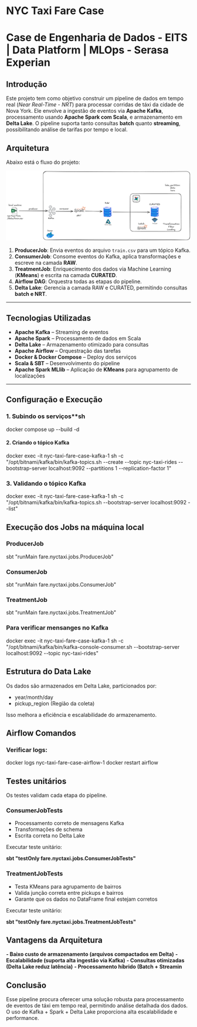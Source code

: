 # NYC Taxi Fare Case 
# Case de Engenharia de Dados - EITS | Data Platform | MLOps - Serasa Experian


## Introdução

Este projeto tem como objetivo construir um pipeline de dados em tempo real (*Near Real-Time - NRT*) para processar corridas de táxi da cidade de Nova York. Ele envolve a ingestão de eventos via **Apache Kafka**, processamento usando **Apache Spark com Scala**, e armazenamento em **Delta Lake**. O pipeline suporta tanto consultas **batch** quanto **streaming**, possibilitando análise de tarifas por tempo e local.

## Arquitetura

Abaixo está o fluxo do projeto:

![](docs/architecture.png)

1. **ProducerJob**: Envia eventos do arquivo `train.csv` para um tópico Kafka.
2. **ConsumerJob**: Consome eventos do Kafka, aplica transformações e escreve na camada **RAW**.
3. **TreatmentJob**: Enriquecimento dos dados via Machine Learning (**KMeans**) e escrita na camada **CURATED**.
4. **Airflow DAG**: Orquestra todas as etapas do pipeline.
5. **Delta Lake**: Gerencia a camada RAW e CURATED, permitindo consultas **batch e NRT**.

---

## **Tecnologias Utilizadas**

-  **Apache Kafka** – Streaming de eventos  
-  **Apache Spark** – Processamento de dados em Scala  
-  **Delta Lake** – Armazenamento otimizado para consultas  
-  **Apache Airflow** – Orquestração das tarefas  
-  **Docker & Docker Compose** – Deploy dos serviços  
-  **Scala & SBT** – Desenvolvimento do pipeline   
-  **Apache Spark MLlib** – Aplicação de **KMeans** para agrupamento de localizações

---

## **Configuração e Execução**

### 1. Subindo os serviços**sh
docker compose up --build -d

#### 2. Criando o tópico Kafka
docker exec -it nyc-taxi-fare-case-kafka-1 sh -c "/opt/bitnami/kafka/bin/kafka-topics.sh --create --topic nyc-taxi-rides --bootstrap-server localhost:9092 --partitions 1 --replication-factor 1"

### 3. Validando o tópico Kafka
docker exec -it nyc-taxi-fare-case-kafka-1 sh -c "/opt/bitnami/kafka/bin/kafka-topics.sh --bootstrap-server localhost:9092 --list"



## Execução dos Jobs na máquina local
### ProducerJob
sbt "runMain fare.nyctaxi.jobs.ProducerJob"

### ConsumerJob
sbt "runMain fare.nyctaxi.jobs.ConsumerJob"

### TreatmentJob
sbt "runMain fare.nyctaxi.jobs.TreatmentJob"


### Para verificar mensanges no Kafka
docker exec -it nyc-taxi-fare-case-kafka-1 sh -c "/opt/bitnami/kafka/bin/kafka-console-consumer.sh --bootstrap-server localhost:9092 --topic nyc-taxi-rides"


## Estrutura do Data Lake
Os dados são armazenados em Delta Lake, particionados por:

- year/month/day
- pickup_region (Região da coleta)

Isso melhora a eficiência e escalabilidade do armazenamento.


## Airflow Comandos
### Verificar logs: 
docker logs nyc-taxi-fare-case-airflow-1
docker restart airflow


## Testes unitários
Os testes validam cada etapa do pipeline.

### ConsumerJobTests
- Processamento correto de mensagens Kafka
- Transformações de schema
- Escrita correta no Delta Lake

Executar teste unitário:

**sbt "testOnly fare.nyctaxi.jobs.ConsumerJobTests"**


### TreatmentJobTests
- Testa KMeans para agrupamento de bairros
- Valida junção correta entre pickups e bairros
- Garante que os dados no DataFrame final estejam corretos

Executar teste unitário:

**sbt "testOnly fare.nyctaxi.jobs.TreatmentJobTests"**

## Vantagens da Arquitetura

**- Baixo custo de armazenamento (arquivos compactados em Delta)**
**- Escalabilidade (suporta alta ingestão via Kafka)**
**- Consultas otimizadas (Delta Lake reduz latência)**
**- Processamento híbrido (Batch + Streamin**


## Conclusão

Esse pipeline procura oferecer uma solução robusta para processamento de eventos de táxi 
em tempo real, permitindo análise detalhada dos dados. 
O uso de Kafka + Spark + Delta Lake proporciona alta escalabilidade e performance.
